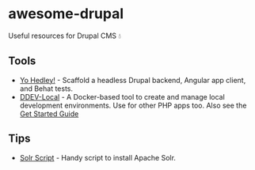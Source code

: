 # awesome-drupal

Useful resources for Drupal CMS 💧

## Tools

- [Yo Hedley!](https://github.com/Gizra/generator-hedley) - Scaffold a headless Drupal backend, Angular app client, and Behat tests.
- [DDEV-Local](https://github.com/drud/ddev) - A Docker-based tool to create and manage local development environments. Use for other PHP apps too. Also see the [Get Started Guide](https://www.drud.com/get-started/)

## Tips

- [Solr Script](https://github.com/RoySegall/solr-script) - Handy script to install Apache Solr.

